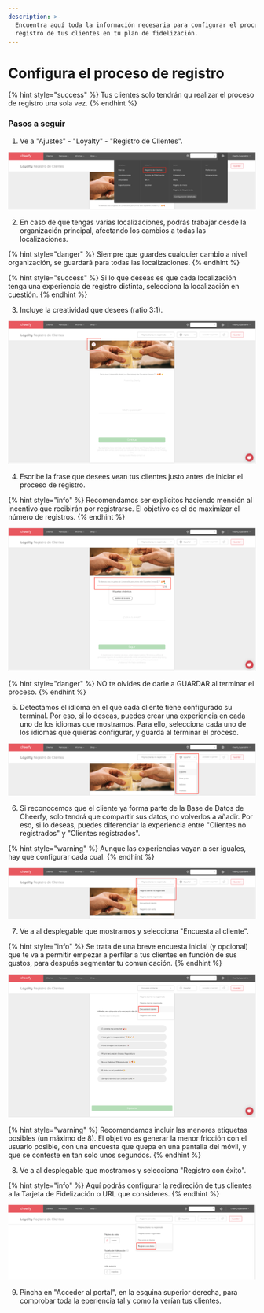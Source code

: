 ```yaml
---
description: >-
  Encuentra aquí toda la información necesaria para configurar el proceso de
  registro de tus clientes en tu plan de fidelización.
---
```


# Configura el proceso de registro

{% hint style="success" %}
Tus clientes solo tendrán qu realizar el proceso de registro una sola vez.
{% endhint %}

### Pasos a seguir

1. Ve a "Ajustes" - "Loyalty" - "Registro de Clientes".

![](../../.gitbook/assets/image%20%28119%29.png)

2. En caso de que tengas varias localizaciones, podrás trabajar desde la organización principal, afectando los cambios a todas las localizaciones.

{% hint style="danger" %}
Siempre que guardes cualquier cambio a nivel organización, se guardará para todas las localizaciones.
{% endhint %}

{% hint style="success" %}
Si lo que deseas es que cada localización tenga una experiencia de registro distinta, selecciona la localización en cuestión.
{% endhint %}

3. Incluye la creatividad que desees \(ratio 3:1\).

![](../../.gitbook/assets/image%20%28140%29.png)

4. Escribe la frase que desees vean tus clientes justo antes de iniciar el proceso de registro.

{% hint style="info" %}
Recomendamos ser explícitos haciendo mención al incentivo que recibirán por registrarse. El objetivo es el de maximizar el número de registros.
{% endhint %}

![](../../.gitbook/assets/image%20%28121%29.png)

{% hint style="danger" %}
NO te olvides de darle a GUARDAR al terminar el proceso.
{% endhint %}

5. Detectamos el idioma en el que cada cliente tiene configurado su terminal. Por eso, si lo deseas, puedes crear una experiencia en cada uno de los idiomas que mostramos. Para ello, selecciona cada uno de los idiomas que quieras configurar, y guarda al terminar el proceso.

![](../../.gitbook/assets/image%20%28145%29.png)

6. Si reconocemos que el cliente ya forma parte de la Base de Datos de Cheerfy, solo tendrá que compartir sus datos, no volverlos a añadir. Por eso, si lo deseas, puedes diferenciar la experiencia entre "Clientes no registrados" y "Clientes registrados".

{% hint style="warning" %}
Aunque las experiencias vayan a ser iguales, hay que configurar cada cual.
{% endhint %}

![](../../.gitbook/assets/image%20%28152%29.png)

7. Ve a al desplegable que mostramos y selecciona "Encuesta al cliente".

{% hint style="info" %}
Se trata de una breve encuesta inicial \(y opcional\) que te va a permitir empezar a perfilar a tus clientes en función de sus gustos, para después segmentar tu comunicación.
{% endhint %}

![](../../.gitbook/assets/image%20%28112%29.png)

{% hint style="warning" %}
Recomendamos incluir las menores etiquetas posibles \(un máximo de 8\). El objetivo es generar la menor fricción con el usuario posible, con una encuesta que quepa en una pantalla del móvil, y que se conteste en tan solo unos segundos.
{% endhint %}

8. Ve a al desplegable que mostramos y selecciona "Registro con éxito".

{% hint style="info" %}
Aquí podrás configurar la redireción de tus clientes a la Tarjeta de Fidelización o URL que consideres.
{% endhint %}

![](../../.gitbook/assets/image%20%28113%29.png)

9. Pincha en "Acceder al portal", en la esquina superior derecha, para comprobar toda la eperiencia tal y como la verían tus clientes.

